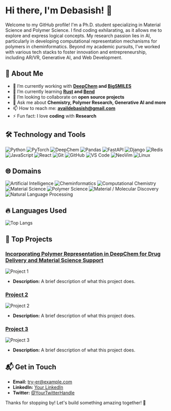 # Hi there, I'm Debasish! 👋

Welcome to my GitHub profile! I'm a Ph.D. student specializing in Material Science and Polymer Science. I find coding exhilarating, as it allows me to explore and express logical concepts. My research passion lies in AI, particularly in developing computational representation mechanisms for polymers in cheminformatics. Beyond my academic pursuits, I've worked with various tech stacks to foster innovation and entrepreneurship, including AR/VR, Generative AI, and Web Development.

## 🚀 About Me

- 🔭 I’m currently working with **[DeepChem](https://deepchem.io/) and [BigSMILES](https://github.com/dylanwal/bigsmiles)**
- 🌱 I’m currently learning **[Rust](https://www.rust-lang.org/) and [Bend](https://github.com/HigherOrderCO/Bend)**
- 👯 I’m looking to collaborate on **open source projects**
- 💬 Ask me about **Chemistry, Polymer Research, Generative AI and more**
- 📫 How to reach me: **[availdebasish@gmail.com](mailto:availdebasish@gmail.com)**
- ⚡ Fun fact: I love **coding** with **Research**

## 🛠️ Technology and Tools

![Python](https://img.shields.io/badge/-Python-000?&logo=Python)
![PyTorch](https://img.shields.io/badge/-PyTorch-000?&logo=PyTorch)
![DeepChem](https://img.shields.io/badge/-DeepChem-000?&logo=deepChem)
![Pandas](https://img.shields.io/badge/-Pandas-000?&logo=pandas)
![FastAPI](https://img.shields.io/badge/-FastAPI-000?&logo=FastAPI)
![Django](https://img.shields.io/badge/-Django-000?&logo=Django)
![Redis](https://img.shields.io/badge/-Redis-000?&logo=Redis)
![JavaScript](https://img.shields.io/badge/-JavaScript-000?&logo=JavaScript)
![React](https://img.shields.io/badge/-React-000?&logo=React)
![Git](https://img.shields.io/badge/-Git-000?&logo=Git)
![GitHub](https://img.shields.io/badge/-GitHub-000?&logo=GitHub)
![VS Code](https://img.shields.io/badge/-VS%20Code-000?&logo=Visual%20Studio%20Code)
![NeoVim](https://img.shields.io/badge/-NeoVim-000?&logo=neovim)
![Linux](https://img.shields.io/badge/-Linux-000?&logo=linux)


## 🌐 Domains

![Artificial Intelligence](https://img.shields.io/badge/-Artificial%20Intelligence-FF4500?style=for-the-badge)
![Cheminformatics](https://img.shields.io/badge/-Cheminformatics-5F9EA0?style=for-the-badge)
![Computational Chemistry](https://img.shields.io/badge/-Computational%20Chemistry-4682B4?style=for-the-badge)
![Material Science](https://img.shields.io/badge/-Material%20Science-6A5ACD?style=for-the-badge)
![Polymer Science](https://img.shields.io/badge/-Polymer%20Science-8A2BE2?style=for-the-badge)
![Material / Molecular Discovery](https://img.shields.io/badge/-Material%20Discovery-8A2B69?style=for-the-badge)
![Natural Language Processing ](https://img.shields.io/badge/-Natural%20Language%20Processing-8A2B21?style=for-the-badge)

## 🔥 Languages Used

![Top Langs](https://github-readme-stats.vercel.app/api/top-langs/?username=TRY-ER&layout=compact&theme=dark)

## 📂 Top Projects

### [Incorporating Polymer Representation in DeepChem for Drug Delivery and Material Science Support](https://github.com/deepchem/deepchem)
![Project 1](https://img.shields.io/github/stars/deepchem/deepchem?style=social)
- **Description:** A brief description of what this project does.

### [Project 2](https://github.com/TRY-ER/Project-2)
![Project 2](https://img.shields.io/github/stars/TRY-ER/Project-2?style=social)
- **Description:** A brief description of what this project does.

### [Project 3](https://github.com/TRY-ER/Project-3)
![Project 3](https://img.shields.io/github/stars/TRY-ER/Project-3?style=social)
- **Description:** A brief description of what this project does.

## 📬 Get in Touch

- **Email:** [try-er@example.com](mailto:try-er@example.com)
- **LinkedIn:** [Your LinkedIn](https://www.linkedin.com/in/your-profile)
- **Twitter:** [@YourTwitterHandle](https://twitter.com/YourTwitterHandle)

Thanks for stopping by! Let's build something amazing together! 🚀

